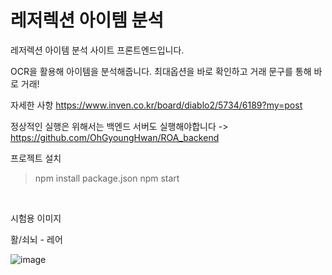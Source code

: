 # 레저렉션 아이템 분석

레저렉션 아이템 분석 사이트 프론트엔드입니다.

OCR을 활용해 아이템을 분석해줍니다. 최대옵션을 바로 확인하고 거래 문구를 통해 바로 거래!

자세한 사항 https://www.inven.co.kr/board/diablo2/5734/6189?my=post

정상적인 실행은 위해서는 백엔드 서버도 실행해야합니다 -> https://github.com/OhGyoungHwan/ROA_backend

프로젝트 설치
> npm install package.json
> npm start
<br/>

시험용 이미지

활/쇠뇌 - 레어 <br/>

![image](https://github.com/OhGyoungHwan/ROA/assets/71165066/9d598b1d-8268-4b5d-a22f-692057b906ff)
